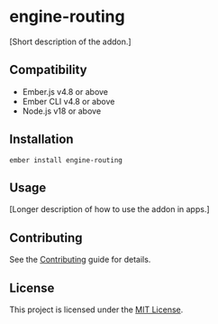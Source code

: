 # engine-routing

[Short description of the addon.]


## Compatibility

* Ember.js v4.8 or above
* Ember CLI v4.8 or above
* Node.js v18 or above


## Installation

```
ember install engine-routing
```


## Usage

[Longer description of how to use the addon in apps.]


## Contributing

See the [Contributing](CONTRIBUTING.md) guide for details.


## License

This project is licensed under the [MIT License](LICENSE.md).
